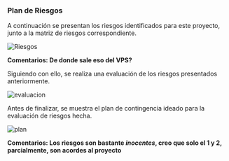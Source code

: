 ### Plan de Riesgos

A continuación se presentan los riesgos identificados para este proyecto, junto a la matriz de riesgos correspondiente.

![Riesgos](https://user-images.githubusercontent.com/62029314/80930289-ab731e00-8d80-11ea-840b-0c97a5f5fb44.PNG)

**Comentarios: De donde sale eso del VPS?**

Siguiendo con ello, se realiza una evaluación de los riesgos presentados anteriormente.

![evaluacion](https://user-images.githubusercontent.com/62029314/80930290-ae6e0e80-8d80-11ea-9747-6d5c42ff100e.PNG)

Antes de finalizar, se muestra el plan de contingencia ideado para la evaluación de riesgos hecha.

![plan](https://user-images.githubusercontent.com/62029314/80930299-baf26700-8d80-11ea-875e-91d5257f8f2e.PNG)

**Comentarios: Los riesgos son bastante *inocentes*, creo que solo el 1 y 2, parcialmente, son acordes al proyecto**
